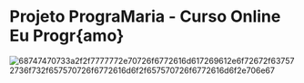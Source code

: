 # Projeto PrograMaria - Curso Online Eu Progr{amo}
![68747470733a2f2f7777772e70726f6772616d617269612e6f72672f637572736f732f657570726f6772616d6f2f657570726f6772616d6f2e706e67](https://github.com/Clarif3/programaria/assets/134348632/f5321fb1-1c51-4540-b85a-daa8d610dda4)
